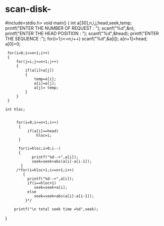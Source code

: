 # scan-disk-
#include<stdio.h>
void main()
{
	int a[30],n,i,j,head,seek,temp;
	printf("ENTER THE  NUMBER OF REQUEST : ");
	scanf("%d",&n);
	printf("ENTER THE HEAD POSITION : ");
	scanf("%d",&head);
	printf("ENTER THE SEQUENCE  :");
	for(i=1;i<=n;i++)
		scanf("%d",&a[i]);
	    a[n+1]=head;
	  a[0]=0;
	 
	 for(i=0;i<=n+1;i++)
	 {
		 for(j=i;j<=n+1;j++)
		 {
			 if(a[i]>a[j])
			 {
				 temp=a[i];
				 a[i]=a[j];
				 a[j]= temp;
			 }
		 }
	 }

    int hloc;

	
		 for(i=0;i<=n+1;i++)
	      {   			  
			  if(a[i]==head)
			      hloc=i;
		  }  
			   
		  for(i=hloc;i>0;i--)
		  {
			    printf("%d-->",a[i]);  
			    seek=seek+abs(a[i]-a[i-1]); 		        
		   }    
	     /*for(i=hloc+1;i<=n+1;i++)
			{
			  printf("%d-->",a[i]); 
			  if(i==hloc+1)
			     seek=seek+a[i];
			  else 
			     seek=seek+abs(a[i]-a[i-1]); 
	         }*/
 
       	printf("\n total seek time =%d",seek);
      

    
 
 }
